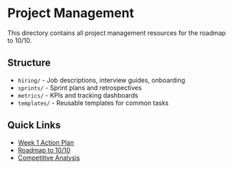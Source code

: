 # Project Management

This directory contains all project management resources for the roadmap to 10/10.

## Structure

- `hiring/` - Job descriptions, interview guides, onboarding
- `sprints/` - Sprint plans and retrospectives  
- `metrics/` - KPIs and tracking dashboards
- `templates/` - Reusable templates for common tasks

## Quick Links

- [Week 1 Action Plan](../WEEK_1_ACTION_PLAN.md)
- [Roadmap to 10/10](../ROADMAP_TO_10.md)
- [Competitive Analysis](../COMPETITIVE_ANALYSIS.md)

